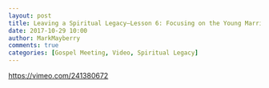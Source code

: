 ```yaml
---
layout: post
title: Leaving a Spiritual Legacy—Lesson 6: Focusing on the Young Married
date: 2017-10-29 10:00
author: MarkMayberry
comments: true
categories: [Gospel Meeting, Video, Spiritual Legacy]
---
```

https://vimeo.com/241380672
